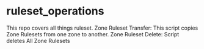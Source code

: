# ruleset_operations
This repo covers all things ruleset. Zone Ruleset Transfer: This script copies Zone Rulesets from one zone to another. Zone Ruleset Delete: Script deletes All Zone Rulesets
